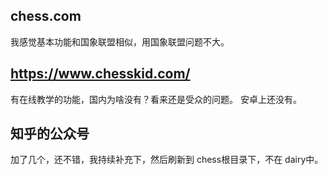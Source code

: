 ## chess.com
我感觉基本功能和国象联盟相似，用国象联盟问题不大。


## https://www.chesskid.com/
有在线教学的功能，国内为啥没有？看来还是受众的问题。
安卓上还没有。

## 知乎的公众号
加了几个，还不错，我持续补充下，然后刷新到 chess根目录下，不在 dairy中。
